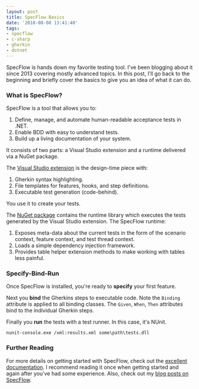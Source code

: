 ```yaml
---
layout: post
title: SpecFlow Basics
date: '2018-08-08 13:41:40'
tags:
- specflow
- c-sharp
- gherkin
- dotnet
---
```


SpecFlow is hands down my favorite testing tool. I've been blogging about it since 2013 covering mostly advanced topics. In this post, I'll go back to the beginning and briefly cover the basics to give you an idea of what it can do.

### What is SpecFlow?

SpecFlow is a tool that allows you to:

1. Define, manage, and automate human-readable acceptance tests in .NET.
2. Enable BDD with easy to understand tests.
3. Build up a living documentation of your system.

It consists of two parts: a Visual Studio extension and a runtime delivered via a NuGet package.

The [Visual Studio extension](https://marketplace.visualstudio.com/items?itemName=TechTalkSpecFlowTeam.SpecFlowforVisualStudio2017) is the design-time piece with:

1. Gherkin syntax highlighting.
2. File templates for features, hooks, and step definitions.
3. Executable test generation (code-behind).

You use it to create your tests.

The [NuGet package](https://www.nuget.org/packages/specflow/) contains the runtime library which executes the tests generated by the Visual Studio extension. The SpecFlow runtime:

1. Exposes meta-data about the current tests in the form of the scenario context, feature context, and test thread context.
2. Loads a simple dependency injection framework.
3. Provides table helper extension methods to make working with tables less painful.

### Specify-Bind-Run

Once SpecFlow is installed, you're ready to **specify** your first feature.

<script src="https://gist.github.com/joebuschmann/e81792bbc820d0c282102d0550aee406.js"></script>

Next you **bind** the Gherkins steps to executable code. Note the `Binding` attribute is applied to all binding classes. The `Given`, `When`, `Then` attributes bind to the individual Gherkin steps.

<script src="https://gist.github.com/joebuschmann/bc00698fb976b049b5f54040e906abf6.js"></script>

Finally you **run** the tests with a test runner. In this case, it's NUnit.

```
nunit-console.exe /xml:results.xml some\path\tests.dll
```

### Further Reading

For more details on getting started with SpecFlow, check out the [excellent documentation](https://specflow.org/documentation/). I recommend reading it once when getting started and again after you've had some experience. Also, check out my [blog posts on SpecFlow](/tags/specflow).